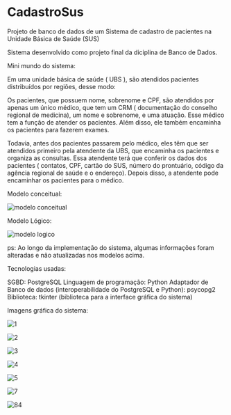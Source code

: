 # CadastroSus

Projeto de banco de dados de um Sistema de cadastro de pacientes na Unidade Básica de Saúde (SUS) 

Sistema desenvolvido como projeto final da diciplina de Banco de Dados.

Mini mundo do sistema: 

Em uma unidade básica de saúde ( UBS ), são atendidos pacientes distribuídos por regiões, desse modo:

Os pacientes, que possuem nome, sobrenome e CPF, são atendidos por apenas um único médico, que tem um CRM ( documentação do conselho regional de medicina), um nome e sobrenome, e uma atuação. 
Esse médico tem a função de atender os pacientes. Além disso, ele também encaminha os pacientes para fazerem exames.

Todavia, antes dos pacientes passarem pelo médico, eles têm que ser atendidos primeiro pela atendente da UBS, que encaminha os pacientes e organiza as consultas. Essa atendente terá que conferir os dados dos pacientes ( contatos, CPF, cartão do SUS, número do prontuário, código da agência regional de saúde e o endereço). 
Depois disso, a atendente pode encaminhar os pacientes para o médico.


Modelo conceitual:


![modelo conceitual](https://user-images.githubusercontent.com/83674801/204658642-8396ed86-3b73-42aa-90eb-6fe9a5bc7e47.png)


Modelo Lógico:

![modelo logico](https://user-images.githubusercontent.com/83674801/204658685-ca4f963f-20b3-4328-959f-3b19affad3cf.png)

ps: Ao longo da implementação do sistema, algumas informações foram alteradas e não atualizadas nos modelos acima.  


Tecnologias usadas:

SGBD: PostgreSQL
Linguagem de programação: Python
Adaptador de Banco de dados (interoperabilidade do PostgreSQL e Python): psycopg2
Biblioteca: tkinter (biblioteca para a interface gráfica do sistema)


Imagens gráfica do sistema:


![1](https://user-images.githubusercontent.com/83674801/204661076-e5ea4009-1e4e-4979-b9bd-c6294133f785.png)

![2](https://user-images.githubusercontent.com/83674801/204661095-2a968a3e-f640-410c-8938-eef7c621e43d.png)

![3](https://user-images.githubusercontent.com/83674801/204661113-5af631f0-c3ec-40fb-97f3-999b6e0df46e.png)

![4](https://user-images.githubusercontent.com/83674801/204661138-cb929431-feb1-4e21-83cf-3af92f9f9e3c.png)

![5](https://user-images.githubusercontent.com/83674801/204661172-d78c6264-1765-4828-9f3a-d6422b8024d9.png)

![7](https://user-images.githubusercontent.com/83674801/204661216-e82210ef-0db6-42d6-9636-94ca2250858f.png)

![84](https://user-images.githubusercontent.com/83674801/204661345-56171ac7-490f-43dc-b15a-44cd7b0d90bc.png)







